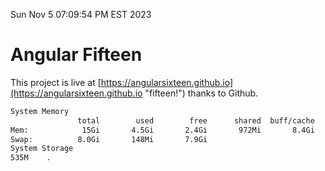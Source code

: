 Sun Nov  5 07:09:54 PM EST 2023

# Angular Fifteen


This project is live at [https://angularsixteen.github.io](https://angularsixteen.github.io "fifteen!") thanks to Github.

```bash
System Memory
               total        used        free      shared  buff/cache   available
Mem:            15Gi       4.5Gi       2.4Gi       972Mi       8.4Gi       9.5Gi
Swap:          8.0Gi       148Mi       7.9Gi
System Storage
535M	.
```
